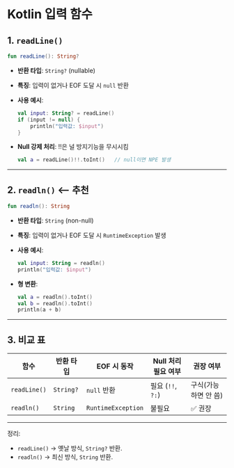 # Kotlin 입력 함수

## 1. `readLine()`

```kotlin
fun readLine(): String?
```

* **반환 타입**: `String?` (nullable)
* **특징**: 입력이 없거나 EOF 도달 시 `null` 반환
* **사용 예시**:

  ```kotlin
  val input: String? = readLine()
  if (input != null) {
      println("입력값: $input")
  }
  ```
* **Null 강제 처리**:
!!은 널 방지기능을 무시시킴
  ```kotlin
  val a = readLine()!!.toInt()   // null이면 NPE 발생
  ```

---

## 2. `readln()` <-- 추천

```kotlin
fun readln(): String
```

* **반환 타입**: `String` (non-null)
* **특징**: 입력이 없거나 EOF 도달 시 `RuntimeException` 발생
* **사용 예시**:

  ```kotlin
  val input: String = readln()
  println("입력값: $input")
  ```
* **형 변환**:

  ```kotlin
  val a = readln().toInt()
  val b = readln().toInt()
  println(a + b)
  ```

---

## 3. 비교 표

| 함수           | 반환 타입     | EOF 시 동작           | Null 처리 필요 여부   | 권장 여부        |
| ------------ | --------- | ------------------ | --------------- | ------------ |
| `readLine()` | `String?` | `null` 반환          | 필요 (`!!`, `?:`) | 구식(가능하면 안 씀) |
| `readln()`   | `String`  | `RuntimeException` | 불필요             | ✅ 권장         |

---

정리:
* `readLine()` → 옛날 방식, `String?` 반환.
* `readln()` → 최신 방식, `String` 반환.
